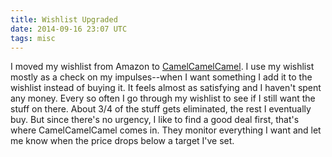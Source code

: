 ```yaml
---
title: Wishlist Upgraded
date: 2014-09-16 23:07 UTC
tags: misc
---
```

I moved my wishlist from Amazon to [CamelCamelCamel][1]. I use my wishlist mostly as
a check on my impulses--when I want something I add it to the wishlist instead
of buying it. It feels almost as satisfying and I haven't spent any money. Every so
often I go through my wishlist to see if I still want the stuff on there. About 3/4
of the stuff gets eliminated, the rest I eventually buy. But since there's no
urgency, I like to find a good deal first, that's where CamelCamelCamel comes in.
They monitor everything I want and let me know when the price drops below a target
I've set.

  [1]: http://camelcamelcamel.com
